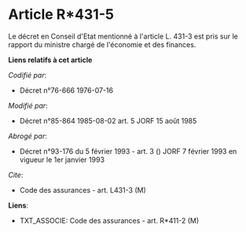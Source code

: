 # Article R*431-5

Le décret en Conseil d'Etat mentionné à l'article L. 431-3 est pris sur le rapport du ministre chargé de l'économie et des
finances.

**Liens relatifs à cet article**

_Codifié par_:

  - Décret n°76-666 1976-07-16

_Modifié par_:

  - Décret n°85-864 1985-08-02 art. 5 JORF 15 août 1985

_Abrogé par_:

  - Décret n°93-176 du 5 février 1993 - art. 3 () JORF 7 février 1993 en vigueur le 1er janvier 1993

_Cite_:

  - Code des assurances - art. L431-3 (M)

**Liens**:

  - TXT_ASSOCIE: Code des assurances - art. R*411-2 (M)
